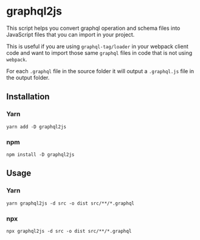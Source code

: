 # graphql2js

This script helps you convert graphql operation and schema files into JavaScript files that you can import
in your project.

This is useful if you are using `graphql-tag/loader` in your webpack client code and want to import those
same `graphql` files in code that is not using `webpack`.

For each `.graphql` file in the source folder it will output a `.graphql.js` file in the output folder.

## Installation

### Yarn

`yarn add -D graphql2js`

### npm

`npm install -D graphql2js`

## Usage

### Yarn 

`yarn graphql2js -d src -o dist src/**/*.graphql`

### npx 

`npx graphql2js -d src -o dist src/**/*.graphql`

